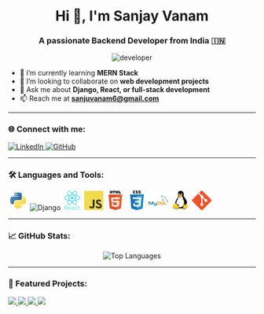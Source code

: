<h1 align="center">Hi 👋, I'm Sanjay Vanam</h1>
<h3 align="center">A passionate Backend Developer from India 🇮🇳</h3>

<p align="center">
  <img src="https://i.pinimg.com/originals/f0/f0/d9/f0f0d932d6e39c7af5aa305cbd8da735.gif" width="400" alt="developer"/>
</p>

- 🌱 I’m currently learning **MERN Stack**
- 👯 I’m looking to collaborate on **web development projects**
- 💬 Ask me about **Django, React, or full-stack development**
- 📫 Reach me at **sanjuvanam6@gmail.com**

---

<h3 align="left">🌐 Connect with me:</h3>
<p align="left">
  <a href="https://www.linkedin.com/in/sanjayvanam/" target="blank">
    <img src="https://img.shields.io/badge/LinkedIn-blue?logo=linkedin&style=for-the-badge" alt="LinkedIn"/>
  </a>
  <a href="https://github.com/Luffytaro34" target="blank">
    <img src="https://img.shields.io/badge/GitHub-black?logo=github&style=for-the-badge" alt="GitHub"/>
  </a>
</p>

---

<h3 align="left">🛠️ Languages and Tools:</h3>
<p align="left">
  <img src="https://raw.githubusercontent.com/devicons/devicon/master/icons/python/python-original.svg" width="40" alt="Python"/>
  <img src="https://cdn.worldvectorlogo.com/logos/django.svg" width="40" alt="Django"/>
  <img src="https://raw.githubusercontent.com/devicons/devicon/master/icons/react/react-original-wordmark.svg" width="40" alt="React"/>
  <img src="https://raw.githubusercontent.com/devicons/devicon/master/icons/javascript/javascript-original.svg" width="40" alt="JavaScript"/>
  <img src="https://raw.githubusercontent.com/devicons/devicon/master/icons/html5/html5-original-wordmark.svg" width="40" alt="HTML5"/>
  <img src="https://raw.githubusercontent.com/devicons/devicon/master/icons/css3/css3-original-wordmark.svg" width="40" alt="CSS3"/>
  <img src="https://raw.githubusercontent.com/devicons/devicon/master/icons/mysql/mysql-original-wordmark.svg" width="40" alt="MySQL"/>
  <img src="https://raw.githubusercontent.com/devicons/devicon/master/icons/linux/linux-original.svg" width="40" alt="Linux"/>
  <img src="https://raw.githubusercontent.com/devicons/devicon/master/icons/git/git-original.svg" width="40" alt="Git"/>
</p>

---

<h3 align="left">📈 GitHub Stats:</h3>
<p align="center">
  <img src="https://github-readme-stats.vercel.app/api/top-langs/?username=Luffytaro34&layout=compact&theme=dark&hide_border=true" alt="Top Languages"/>
</p>

---

<h3 align="left">📌 Featured Projects:</h3>

<!-- Replace repo names with your actual pinned project repos -->
<p align="left">
  <a href="https://github.com/Luffytaro34/flood-hazard-assessment">
    <img src="https://github-readme-stats.vercel.app/api/pin/?username=Luffytaro34&repo=flood-hazard-assessment-&theme=dark&hide_border=true"/>
  </a>
  <a href="https://github.com/Luffytaro34/weather-app">
    <img src="https://github-readme-stats.vercel.app/api/pin/?username=Luffytaro34&repo=weather-app&theme=dark&hide_border=true"/>
  </a>
  <a href="https://github.com/Luffytaro34/myblog">
    <img src="https://github-readme-stats.vercel.app/api/pin/?username=Luffytaro34&repo=myblog&theme=dark&hide_border=true"/>
  </a>
  <a href="https://github.com/Luffytaro34/funchat">
    <img src="https://github-readme-stats.vercel.app/api/pin/?username=Luffytaro34&repo=Python-FunChat&theme=dark&hide_border=true"/>
  </a>
</p>

